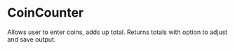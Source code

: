 # CoinCounter
Allows user to enter coins, adds up total. Returns totals with option to adjust and save output. 

